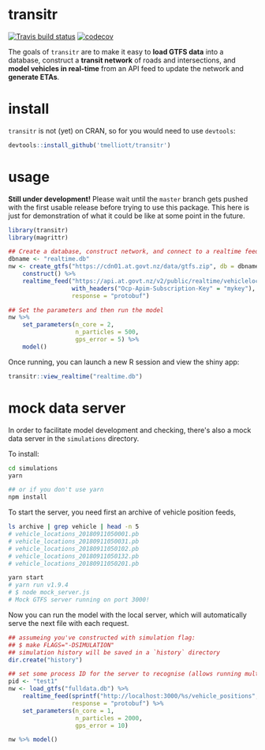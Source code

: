 # transitr

[![Travis build status](https://travis-ci.org/tmelliott/transitr.svg?branch=master)](https://travis-ci.org/tmelliott/transitr)
[![codecov](https://codecov.io/gh/tmelliott/transitr/branch/master/graph/badge.svg)](https://codecov.io/gh/tmelliott/transitr)

The goals of `transitr` are to make it easy to __load GTFS data__ into a database,
construct a __transit network__ of roads and intersections,
and __model vehicles in real-time__ from an API feed to update the network
and __generate ETAs__.


# install

`transitr` is not (yet) on CRAN, so for you would need to use `devtools`:
```r
devtools::install_github('tmelliott/transitr')
```


# usage

__Still under development!__
Please wait until the `master` branch gets pushed with the first
usable release before trying to use this package.
This here is just for demonstration of what it could be like at some point
in the future.

```r
library(transitr)
library(magrittr)

## Create a database, construct network, and connect to a realtime feed
dbname <- "realtime.db"
nw <- create_gtfs("https://cdn01.at.govt.nz/data/gtfs.zip", db = dbname) %>%
    construct() %>%
    realtime_feed("https://api.at.govt.nz/v2/public/realtime/vehiclelocations",
                  with_headers("Ocp-Apim-Subscription-Key" = "mykey"),
                  response = "protobuf")

## Set the parameters and then run the model
nw %>% 
    set_parameters(n_core = 2, 
                   n_particles = 500, 
                   gps_error = 5) %>%
    model()
```

Once running, you can launch a new R session and view the shiny app:
```r
transitr::view_realtime("realtime.db")
```


# mock data server

In order to facilitate model development and checking, there's also a mock data server
in the `simulations` directory.

To install:
```bash
cd simulations
yarn 

## or if you don't use yarn
npm install
```

To start the server, you need first an archive of vehicle position feeds,
```bash
ls archive | grep vehicle | head -n 5
# vehicle_locations_20180911050001.pb
# vehicle_locations_20180911050031.pb
# vehicle_locations_20180911050102.pb
# vehicle_locations_20180911050132.pb
# vehicle_locations_20180911050201.pb

yarn start
# yarn run v1.9.4
# $ node mock_server.js
# Mock GTFS server running on port 3000!
```

Now you can run the model with the local server, which will automatically serve 
the next file with each request.
```r
## assumeing you've constructed with simulation flag:
## $ make FLAGS="-DSIMULATION"
## simulation history will be saved in a `history` directory
dir.create("history")

## set some process ID for the server to recognise (allows running multiple simulations simultaneously)
pid <- "test1"
nw <- load_gtfs("fulldata.db") %>%
    realtime_feed(sprintf("http://localhost:3000/%s/vehicle_positions", pid),
                  response = "protobuf") %>%
    set_parameters(n_core = 1,
                   n_particles = 2000,
                   gps_error = 10)

nw %>% model()
```
